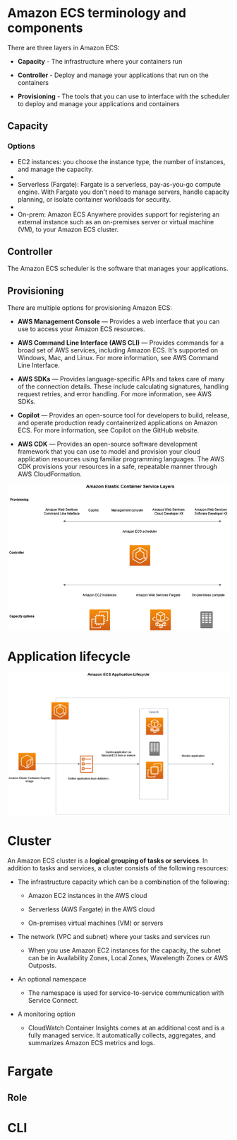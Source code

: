 # Amazon ECS terminology and components
There are three layers in Amazon ECS:

- **Capacity** - The infrastructure where your containers run

- **Controller** - Deploy and manage your applications that run on the containers

- **Provisioning** - The tools that you can use to interface with the scheduler to deploy and manage your applications and containers

## Capacity

### Options
- EC2 instances: you choose the instance type, the number of instances, and manage the capacity.
- 
- Serverless (Fargate): Fargate is a serverless, pay-as-you-go compute engine. With Fargate you don't need to manage servers, handle capacity planning, or isolate container workloads for security.
- 
- On-prem: Amazon ECS Anywhere provides support for registering an external instance such as an on-premises server or virtual machine (VM), to your Amazon ECS cluster.

## Controller
The Amazon ECS scheduler is the software that manages your applications.

## Provisioning
There are multiple options for provisioning Amazon ECS:
- **AWS Management Console** — Provides a web interface that you can use to access your Amazon ECS resources.

- **AWS Command Line Interface (AWS CLI)** — Provides commands for a broad set of AWS services, including Amazon ECS. It's supported on Windows, Mac, and Linux. For more information, see AWS Command Line Interface.

- **AWS SDKs** — Provides language-specific APIs and takes care of many of the connection details. These include calculating signatures, handling request retries, and error handling. For more information, see AWS SDKs.

- **Copilot** — Provides an open-source tool for developers to build, release, and operate production ready containerized applications on Amazon ECS. For more information, see Copilot on the GitHub website.

- **AWS CDK** — Provides an open-source software development framework that you can use to model and provision your cloud application resources using familiar programming languages. The AWS CDK provisions your resources in a safe, repeatable manner through AWS CloudFormation.

![ECS Layers](./ecs-layers.png)


# Application lifecycle

![ECS Lifecycle](./ecs-lifecycle.png)

# Cluster

An Amazon ECS cluster is a **logical grouping of tasks or services**. In addition to tasks and services, a cluster consists of the following resources:

- The infrastructure capacity which can be a combination of the following:

  - Amazon EC2 instances in the AWS cloud

  - Serverless (AWS Fargate) in the AWS cloud

  - On-premises virtual machines (VM) or servers

- The network (VPC and subnet) where your tasks and services run

  - When you use Amazon EC2 instances for the capacity, the subnet can be in Availability Zones, Local Zones, Wavelength Zones or AWS Outposts.

- An optional namespace

  - The namespace is used for service-to-service communication with Service Connect.

- A monitoring option

  - CloudWatch Container Insights comes at an additional cost and is a fully managed service. It automatically collects, aggregates, and summarizes Amazon ECS metrics and logs.

# Fargate

## Role

# CLI